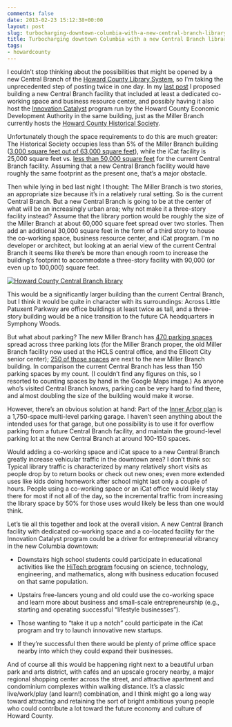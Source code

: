 ```yaml
---
comments: false
date: 2013-02-23 15:12:38+00:00
layout: post
slug: turbocharging-downtown-columbia-with-a-new-central-branch-library
title: Turbocharging downtown Columbia with a new Central Branch library
tags:
- howardcounty
---
```


I couldn't stop thinking about the possibilities that might be opened by a new Central Branch of the [Howard County Library System](http://hclibrary.org/index.php?page=111), so I'm taking the unprecedented step of posting twice in one day. In my [last post](/could-howard-county-libraries-help-grow-howard-countys-economy/) I proposed building a new Central Branch facility that included at least a dedicated co-working space and business resource center, and possibly having it also host the [Innovation Catalyst](http://www.hceda.org/maryland-center-for-entrepreneurship/icat.aspx) program run by the Howard County Economic Development Authority in the same building, just as the Miller Branch currently hosts the [Howard County Historical Society](http://hchsmd.org/).

Unfortunately though the space requirements to do this are much greater: The Historical Society occupies less than 5% of the Miller Branch building ([3,000 square feet out of 63,000 square feet](http://ellicottcity.patch.com/listings/howard-county-library-system-charles-e-miller-branch-historical-center)), while the iCat facility is 25,000 square feet vs. [less than 50,000 square feet](http://maryland.educationbug.org/public-library/7094-central-library.html) for the current Central Branch facility. Assuming that a new Central Branch facility would have roughly the same footprint as the present one, that’s a major obstacle.

Then while lying in bed last night I thought: The Miller Branch is two stories, an appropriate size because it’s in a relatively rural setting. So is the current Central Branch. But a new Central Branch is going to be at the center of what will be an increasingly urban area; why not make it a three-story facility instead? Assume that the library portion would be roughly the size of the Miller Branch at about 60,000 square feet spread over two stories. Then add an additional 30,000 square feet in the form of a third story to house the co-working space, business resource center, and iCat program. I'm no developer or architect, but looking at an aerial view of the current Central Branch it seems like there’s be more than enough room to increase the building’s footprint to accommodate a three-story facility with 90,000 (or even up to 100,000) square feet.

[![Howard County Central Branch library](http://hecker.files.wordpress.com/2013/02/central-branch-aerial-view.png)](http://hecker.files.wordpress.com/2013/02/central-branch-aerial-view.png)

This would be a significantly larger building than the current Central Branch, but I think it would be quite in character with its surroundings: Across Little Patuxent Parkway are office buildings at least twice as tall, and a three-story building would be a nice transition to the future CA headquarters in Symphony Woods.

But what about parking? The new Miller Branch has [470 parking spaces](http://www.howa.lib.md.us/index.php?page=656) spread across three parking lots (for the Miller Branch proper, the old Miller Branch facility now used at the HCLS central office, and the Ellicott City senior center); [250 of those spaces](http://www.hclibrary.org/index.php?page=531) are next to the new Miller Branch building. In comparison the current Central Branch has less than 150 parking spaces by my count. (I couldn’t find any figures on this, so I resorted to counting spaces by hand in the Google Maps image.) As anyone who’s visited Central Branch knows, parking can be very hard to find there, and almost doubling the size of the building would make it worse.

However, there’s an obvious solution at hand: Part of the [Inner Arbor plan](http://www.columbiaassociation.com/SymphonyWoodsPark/index.cfm) is a 1,750-space multi-level parking garage. I haven’t seen anything about the intended uses for that garage, but one possibility is to use it for overflow parking from a future Central Branch facility, and maintain the ground-level parking lot at the new Central Branch at around 100-150 spaces.

Would adding a co-working space and iCat space to a new Central Branch greatly increase vehicular traffic in the downtown area? I don’t think so: Typical library traffic is characterized by many relatively short visits as people drop by to return books or check out new ones; even more extended uses like kids doing homework after school might last only a couple of hours. People using a co-working space or an iCat office would likely stay there for most if not all of the day, so the incremental traffic from increasing the library space by 50% for those uses would likely be less than one would think.

Let’s tie all this together and look at the overall vision. A new Central Branch facility with dedicated co-working space and a co-located facility for the Innovation Catalyst program could be a driver for entrepreneurial vibrancy in the new Columbia downtown:



	
  * Downstairs high school students could participate in educational activities like the [HiTech program](http://hclibrary.org/index.php?page=691) focusing on science, technology, engineering, and mathematics, along with business education focused on that same population.

	
  * Upstairs free-lancers young and old could use the co-working space and learn more about business and small-scale entrepreneurship (e.g., starting and operating successful “lifestyle businesses”).

	
  * Those wanting to “take it up a notch” could participate in the iCat program and try to launch innovative new startups.

	
  * If they’re successful then there would be plenty of prime office space nearby into which they could expand their businesses.


And of course all this would be happening right next to a beautiful urban park and arts district, with cafés and an upscale grocery nearby, a major regional shopping center across the street, and attractive apartment and condominium complexes within walking distance. It’s a classic live/work/play (and learn!) combination, and I think might go a long way toward attracting and retaining the sort of bright ambitious young people who could contribute a lot toward the future economy and culture of Howard County.
